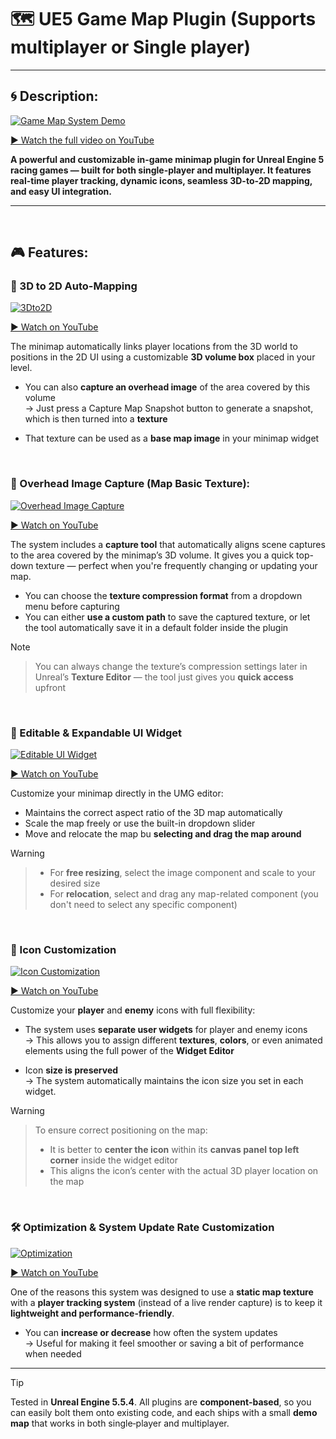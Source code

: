 # 🗺️ UE5 Game Map Plugin (Supports multiplayer or Single player)

---

## 🌀 Description:

[![Game Map System Demo](https://github.com/MatinEsmaeili00/UE5-MultiplayerRacingGames-Plugins/blob/main/Docs/GameMapSystem/Game%20Map%20System%20-%20Demo.gif?raw=true)](https://youtu.be/DU8-FpL0MKw)


[▶️ Watch the full video on YouTube](https://youtu.be/DU8-FpL0MKw)

**A powerful and customizable in-game minimap plugin for Unreal Engine 5 racing games — built for both single-player and multiplayer. It features real-time player tracking, dynamic icons, seamless 3D-to-2D mapping, and easy UI integration.**

---
<br>

## 🎮 Features:



### 🧭 3D to 2D Auto-Mapping

[![3Dto2D](https://github.com/MatinEsmaeili00/UE5-MultiplayerRacingGames-Plugins/blob/main/Docs/GameMapSystem/3Dto2D.gif?raw=true)](https://youtu.be/ypkKo_4y0no)

[▶️ Watch on YouTube](https://youtu.be/ypkKo_4y0no)

The minimap automatically links player locations from the 3D world to positions in the 2D UI using a customizable **3D volume box** placed in your level.

- You can also **capture an overhead image** of the area covered by this volume  
  → Just press a Capture Map Snapshot button to generate a snapshot, which is then turned into a **texture**

- That texture can be used as a **base map image** in your minimap widget





<br>


### 📸 Overhead Image Capture (Map Basic Texture):

[![Overhead Image Capture](https://github.com/MatinEsmaeili00/UE5-MultiplayerRacingGames-Plugins/blob/main/Docs/GameMapSystem/OverheadImgCapture.gif?raw=true)](https://youtu.be/9EfhXmGWDPo)

[▶️ Watch on YouTube](https://youtu.be/9EfhXmGWDPo)

The system includes a **capture tool** that automatically aligns scene captures to the area covered by the minimap’s 3D volume. It gives you a quick top-down texture — perfect when you're frequently changing or updating your map.

- You can choose the **texture compression format** from a dropdown menu before capturing
- You can either **use a custom path** to save the captured texture, or let the tool automatically save it in a default folder inside the plugin

> [!NOTE]
>> You can always change the texture’s compression settings later in Unreal’s **Texture Editor** — the tool just gives you **quick access** upfront

<br>


### 🎨 Editable & Expandable UI Widget

[![Editable UI Widget](https://github.com/MatinEsmaeili00/UE5-MultiplayerRacingGames-Plugins/blob/main/Docs/GameMapSystem/EditableUIWidget.gif?raw=true)](https://youtu.be/lsbPyZzvVH8)

[▶️ Watch on YouTube](https://youtu.be/lsbPyZzvVH8)


Customize your minimap directly in the UMG editor:

- Maintains the correct aspect ratio of the 3D map automatically
- Scale the map freely or use the built-in dropdown slider
- Move and relocate the map bu **selecting and drag the map around**

> [!WARNING]
>> - For **free resizing**, select the image component and scale to your desired size
>> - For **relocation**, select and drag any map-related component (you don't need to select any specific component)


<br>

### 🧩 Icon Customization

[![Icon Customization](https://github.com/MatinEsmaeili00/UE5-MultiplayerRacingGames-Plugins/blob/main/Docs/GameMapSystem/IconCustomization.gif?raw=true)](https://youtu.be/83GG9GaCmN0)

[▶️ Watch on YouTube](https://youtu.be/83GG9GaCmN0)

Customize your **player** and **enemy** icons with full flexibility:

- The system uses **separate user widgets** for player and enemy icons  
  → This allows you to assign different **textures**, **colors**, or even animated elements using the full power of the **Widget Editor**

- Icon **size is preserved**  
  → The system automatically maintains the icon size you set in each widget.

> [!WARNING]
>> To ensure correct positioning on the map:
>> - It is better to **center the icon** within its **canvas panel top left corner** inside the widget editor
>> - This aligns the icon’s center with the actual 3D player location on the map

<br>

### 🛠️ Optimization & System Update Rate Customization

[![Optimization](https://github.com/MatinEsmaeili00/UE5-MultiplayerRacingGames-Plugins/blob/main/Docs/GameMapSystem/Optimization.gif?raw=true)](https://youtu.be/07-XGcE6n-k)

[▶️ Watch on YouTube](https://youtu.be/07-XGcE6n-k)

One of the reasons this system was designed to use a **static map texture** with a **player tracking system** (instead of a live render capture) is to keep it **lightweight and performance-friendly**.

- You can **increase or decrease** how often the system updates  
  → Useful for making it feel smoother or saving a bit of performance when needed

---

> [!TIP]  
> Tested in **Unreal Engine 5.5.4**. All plugins are **component‑based**, so you can easily bolt them onto existing code, and each ships with a small **demo map** that works in both single‑player and multiplayer.



